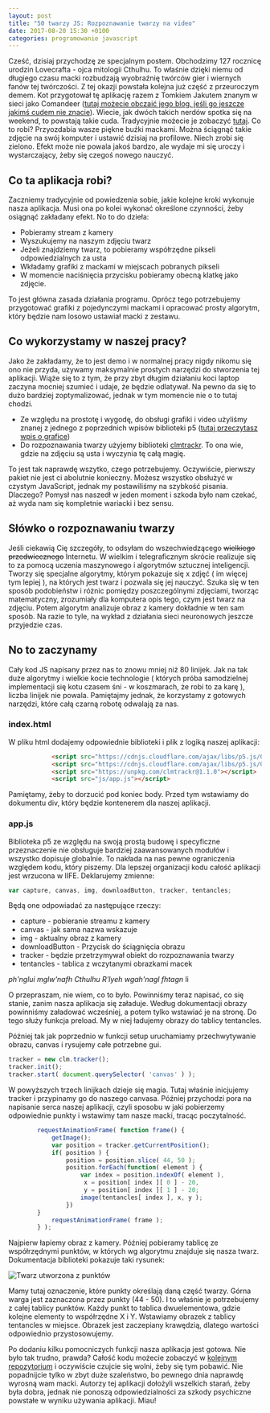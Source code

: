 ```yaml
---
layout: post
title: "50 twarzy JS: Rozpoznawanie twarzy na video"
date: 2017-08-20 15:30 +0100
categories: programowanie javascript
---
```


Cześć, dzisiaj przychodzę ze specjalnym postem. Obchodzimy 127 rocznicę urodzin Lovecrafta - ojca mitologii Cthulhu. To właśnie dzięki niemu od długiego czasu macki rozbudzają wyobraźnię twórców gier i wiernych fanów tej twórczości. Z tej okazji powstała kolejna już część z przeuroczym demem. Kot przygotował tę aplikację razem z Tomkiem Jakutem znanym w sieci jako Comandeer ([tutaj możecie obczaić jego blog, jeśli go jeszcze jakimś cudem nie znacie](http://comandeer.github.io/blog)). Wiecie, jak dwóch takich nerdów spotka się na weekend, to powstają takie cuda. Tradycyjnie możecie je zobaczyć [tutaj](https://kot-zrodlowy.github.io/tentacles-generator). Co to robi? Przyozdabia wasze piękne buźki mackami. Można ściągnąć takie zdjęcie na swój komputer i ustawić dzisiaj na profilowe. Niech zrobi się zielono. Efekt może nie powala jakoś bardzo, ale wydaje mi się uroczy i wystarczający, żeby się czegoś nowego nauczyć. 

## Co ta aplikacja robi?

Zaczniemy tradycyjnie od powiedzenia sobie, jakie kolejne kroki wykonuje nasza aplikacja. Musi ona po kolei wykonać określone czynności, żeby osiągnąć zakładany efekt. No to do dzieła:

* Pobieramy stream z kamery
* Wyszukujemy na naszym zdjęciu twarz
* Jeżeli znajdziemy twarz, to pobieramy współrzędne pikseli odpowiedzialnych za usta
* Wkładamy grafiki z mackami w miejscach pobranych pikseli 
* W momencie naciśnięcia przycisku pobieramy obecną klatkę jako zdjęcie. 

To jest główna zasada działania programu.  Oprócz tego potrzebujemy przygotować grafiki z pojedynczymi mackami i opracować prosty algorytm, który będzie nam losowo ustawiał macki z zestawu. 

## Co wykorzystamy w naszej pracy? 

Jako że zakładamy, że to jest demo i w normalnej pracy nigdy nikomu się ono nie przyda, używamy maksymalnie prostych narzędzi do stworzenia tej aplikacji. Wiąże się to z tym, że przy zbyt długim działaniu koci laptop zaczyna mocniej szumieć i udaje, że będzie odlatywał. Na pewno da się to dużo bardziej zoptymalizować, jednak w tym momencie nie o to tutaj chodzi. 

* Ze względu na prostotę i wygodę, do obsługi grafiki i video użyliśmy znanej z jednego z poprzednich wpisów biblioteki p5 ([tutaj przeczytasz wpis o grafice](http://kot-zrodlowy.pl/programowanie/javascript/2017/06/08/50twjs-grafika-w-js.html))
* Do rozpoznawania twarzy użyjemy biblioteki [clmtrackr](https://github.com/auduno/clmtrackr). To ona wie, gdzie na zdjęciu są usta i wyczynia tę całą magię.

To jest tak naprawdę wszytko, czego potrzebujemy. Oczywiście, pierwszy pakiet nie jest ci abolutnie konieczny. Możesz wszystko obsłużyć w czystym JavaScript, jednak my postawiliśmy na szybkość pisania. Dlaczego? Pomysł nas naszedł w jeden moment i szkoda było nam czekać, aż wyda nam się kompletnie wariacki i bez sensu. 

## Słówko o rozpoznawaniu twarzy

Jeśli ciekawią Cię szczegóły, to odsyłam do wszechwiedzącego <del>wielkiego przedwiecznego</del> Internetu. W wielkim i telegraficznym skrócie realizuje się to za pomocą uczenia maszynowego i algorytmów sztucznej inteligencji. Tworzy się specjalne algorytmy, którym pokazuje się x zdjęć ( im więcej tym lepiej ), na których jest twarz i pozwala się jej nauczyć. Szuka się w ten sposób podobieństw i różnic pomiędzy poszczególnymi zdjęciami, tworząc matematyczny, zrozumiały dla komputera opis tego, czym jest twarz na zdjęciu. Potem algorytm analizuje obraz z kamery dokładnie w ten sam sposób. Na razie to tyle, na wykład z działania sieci neuronowych jeszcze przyjedzie czas.

## No to zaczynamy

Cały kod JS napisany przez nas to znowu mniej niż 80 linijek. Jak na tak duże algorytmy i wielkie kocie technologie ( których próba samodzielnej implementacji się kotu czasem śni - w koszmarach, że robi to za karę ), liczba linijek nie powala.  Pamiętajmy jednak, że korzystamy z gotowych narzędzi, które całą czarną robotę odwalają za nas. 

### index.html

W pliku html dodajemy odpowiednie biblioteki i plik z logiką naszej aplikacji:

```html
			<script src="https://cdnjs.cloudflare.com/ajax/libs/p5.js/0.5.12/p5.min.js"></script>
			<script src="https://cdnjs.cloudflare.com/ajax/libs/p5.js/0.5.12/addons/p5.dom.min.js"></script>
			<script src="https://unpkg.com/clmtrackr@1.1.0"></script>
			<script src="js/app.js"></script>

```

Pamiętamy, żeby to dorzucić pod koniec body. Przed tym wstawiamy do dokumentu div, który będzie kontenerem dla naszej aplikacji.

### app.js

Biblioteka p5 ze względu na swoją prostą budowę i specyficzne przeznaczenie nie obsługuje bardziej zaawansowanych modułów i wszystko dopisuje globalnie. To nakłada na nas pewne ograniczenia względem kodu, który piszemy. Dla lepszej organizacji kodu całość aplikacji jest wrzucona w IIFE. Deklarujemy zmienne: 

```javascript
var capture, canvas, img, downloadButton, tracker, tentancles;
```

Będą one odpowiadać za następujące rzeczy:

* capture - pobieranie streamu z kamery
* canvas - jak sama nazwa wskazuje
* img - aktualny obraz z kamery
* downloadButton - Przycisk do ściągnięcia obrazu
* tracker - będzie przetrzymywał obiekt do  rozpoznawania twarzy
* tentancles - tablica z wczytanymi obrazkami macek



*ph'nglui mglw'nafh Cthulhu R'lyeh wgah'nagl fhtagn* li 

O przepraszam, nie wiem, co to było.  Powinniśmy teraz napisać, co się stanie, zanim nasza aplikacja się załaduje. Według dokumentacji obrazy powinniśmy załadować wcześniej, a potem tylko wstawiać je na stronę. Do tego służy funkcja preload. My w niej ładujemy obrazy do tablicy tentancles.

Później tak jak poprzednio w funkcji setup uruchamiamy przechwytywanie obrazu, canvas i rysujemy całe potrzebne gui.

```javascript
tracker = new clm.tracker();
tracker.init();
tracker.start( document.querySelector( 'canvas' ) );
```

W powyższych trzech linijkach dzieje się magia. Tutaj właśnie inicjujemy tracker i przypinamy go do naszego canvasa. Później przychodzi pora na napisanie serca naszej aplikacji, czyli sposobu w jaki pobierzemy odpowiednie punkty i wstawimy tam nasze macki, tracąc poczytalność.

``` javascript
		requestAnimationFrame( function frame() {
			getImage();
			var position = tracker.getCurrentPosition();
			if( position ) {
				position = position.slice( 44, 50 );
				position.forEach(function( element ) {
					var index = position.indexOf( element ),
					 x = position[ index ][ 0 ] - 20,
					 y = position[ index ][ 1 ] - 20;
					image(tentancles[ index ], x, y );
				})
		}
			requestAnimationFrame( frame );
		} );
```

Najpierw łapiemy obraz z kamery. Później pobieramy tablicę ze współrzędnymi punktów, w których wg algorytmu znajduje się nasza twarz. Dokumentacja biblioteki pokazuje taki rysunek:

![Twarz utworzona z punktów](https://camo.githubusercontent.com/e967f92904c8ef84228b8950d3a278efb895b9d2/68747470733a2f2f617564756e6f2e6769746875622e696f2f636c6d747261636b722f6578616d706c65732f6d656469612f666163656d6f64656c5f6e756d626572696e675f6e65775f736d616c6c2e706e67)

Mamy tutaj oznaczenie, które punkty określają daną część twarzy. Górna warga jest zaznaczona przez punkty (44 - 50). I to właśnie je potrzebujemy z całej tablicy punktów. Każdy punkt to tablica dwuelementowa, gdzie kolejne elementy to współrzędne X i Y. Wstawiamy obrazek z tablicy tentancles w miejsce. Obrazek jest zaczepiany krawędzią, dlatego wartości odpowiednio przystosowujemy.

Po dodaniu kilku pomocniczych funkcji nasza aplikacja jest gotowa. Nie było tak trudno, prawda? Całość kodu możecie zobaczyć w [kolejnym repozytorium](https://github.com/kot-zrodlowy/tentacles-generator) i oczywiście czujcie się wolni, żeby się tym pobawić. Nie popadnijcie tylko w zbyt duże szaleństwo, bo pewnego dnia naprawdę wyrosną wam macki. Autorzy tej aplikacji dołożyli wszelkich starań, żeby była dobra, jednak nie ponoszą odpowiedzialności za szkody psychiczne powstałe w wyniku używania aplikacji. Miau!